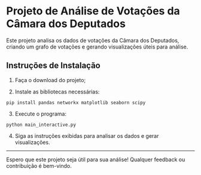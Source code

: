 
# Projeto de Análise de Votações da Câmara dos Deputados

Este projeto analisa os dados de votações da Câmara dos Deputados, criando um grafo de votações e gerando visualizações úteis para análise.

## Instruções de Instalação

1. Faça o download do projeto;

2. Instale as bibliotecas necessárias:
```
pip install pandas networkx matplotlib seaborn scipy
```

3. Execute o programa:
```
python main_interactive.py
```

4. Siga as instruções exibidas para analisar os dados e gerar visualizações.

---

Espero que este projeto seja útil para sua análise! Qualquer feedback ou contribuição é bem-vindo.

